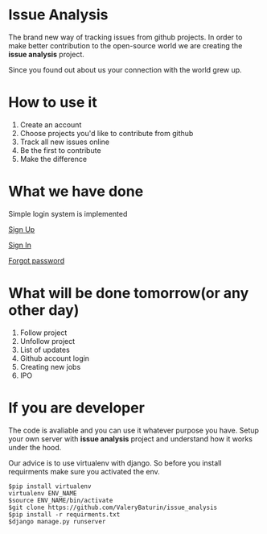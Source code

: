 # Issue Analysis

The brand new way of tracking issues from github projects. In order to make better contribution to the open-source world we are creating the **issue analysis** project. 

Since you found out about us your connection with the world grew up. 

# How to use it

1. Create an account
2. Choose projects you'd like to contribute from github
3. Track all new issues online
4. Be the first to contribute
5. Make the difference

# What we have done

Simple login system is implemented

[Sign Up](http://185.143.173.229/accounts/signup/)

[Sign In](http://185.143.173.229/accounts/login/)

[Forgot password](http://185.143.173.229/accounts/password/reset/)

# What will be done tomorrow(or any other day)

1. Follow project
2. Unfollow project
3. List of updates
4. Github account login
101. Creating new jobs
101. IPO

# If you are developer

The code is avaliable and you can use it whatever purpose you have. Setup your own server with **issue analysis** project and understand how it works under the hood.

Our advice is to use virtualenv with django. So before you install requirments make sure you activated the env.

~~~~
$pip install virtualenv
virtualenv ENV_NAME
$source ENV_NAME/bin/activate
$git clone https://github.com/ValeryBaturin/issue_analysis
$pip install -r requirments.txt
$django manage.py runserver
~~~~
